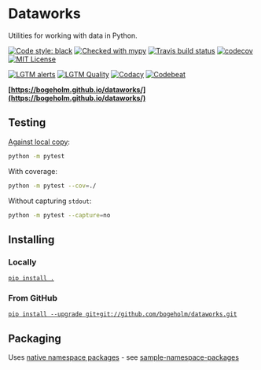 # Dataworks
Utilities for working with data in Python.

[![Code style: black](https://img.shields.io/badge/code%20style-black-000000.svg)](https://github.com/psf/black)
[![Checked with mypy](https://img.shields.io/badge/mypy-checked-blue)](https://mypy.readthedocs.io/en/stable/)
[![Travis build status](https://api.travis-ci.org/bogeholm/dataworks.svg?branch=master)](https://travis-ci.org/bogeholm/dataworks)
[![codecov](https://codecov.io/gh/bogeholm/dataworks/branch/master/graph/badge.svg)](https://codecov.io/gh/bogeholm/dataworks)
[![MIT License](https://img.shields.io/badge/License-MIT-blue.svg)](LICENSE)

[![LGTM alerts](https://img.shields.io/lgtm/alerts/g/bogeholm/dataworks.svg?logo=lgtm&logoWidth=18)](https://lgtm.com/projects/g/bogeholm/dataworks/alerts/)
[![LGTM Quality](https://img.shields.io/lgtm/grade/python/github/bogeholm/dataworks.svg?logo=lgtm&logoWidth=18)](https://lgtm.com/projects/g/bogeholm/dataworks/context:python)
[![Codacy](https://api.codacy.com/project/badge/Grade/44e0328191574bf6bcf63b9e307a0024)](https://app.codacy.com/manual/bogeholm/dataworks/dashboard)
[![Codebeat](https://codebeat.co/badges/12172b77-cbda-4c87-b3ae-c9baf5036e73)](https://codebeat.co/projects/github-com-bogeholm-dataworks-master)

**[https://bogeholm.github.io/dataworks/](https://bogeholm.github.io/dataworks/)**

## Testing
[Against local copy](https://docs.pytest.org/en/latest/goodpractices.html):
```bash
python -m pytest
```
With coverage:
```bash
python -m pytest --cov=./
```
Without capturing `stdout`:
```bash
python -m pytest --capture=no
```

## Installing
### Locally
[`pip install .`](https://stackoverflow.com/questions/1471994/what-is-setup-py)

### From GitHub
[`pip install --upgrade git+git://github.com/bogeholm/dataworks.git`](https://stackoverflow.com/questions/15268953/how-to-install-python-package-from-github)

## Packaging
Uses [native namespace packages](https://packaging.python.org/guides/packaging-namespace-packages/#native-namespace-packages) - see [sample-namespace-packages](https://github.com/pypa/sample-namespace-packages/tree/master/native)

